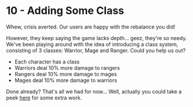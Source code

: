 # 10 - Adding Some Class

Whew, crisis averted.
Our users are happy with the rebalance you did!

However, they keep saying the game lacks depth... geez, they're so needy.
We've been playing around with the idea of introducing a class system,
consisting of 3 classes: Warrior, Mage and Ranger.
Could you help us out?

- Each character has a class
- Warriors deal 10% more damage to rangers
- Rangers deal 10% more damage to mages
- Mages deal 10% more damage to warriors

Done already?
That's all we had for now...
Well, actually you could take a peek [here](beyond.md) for some extra work.

